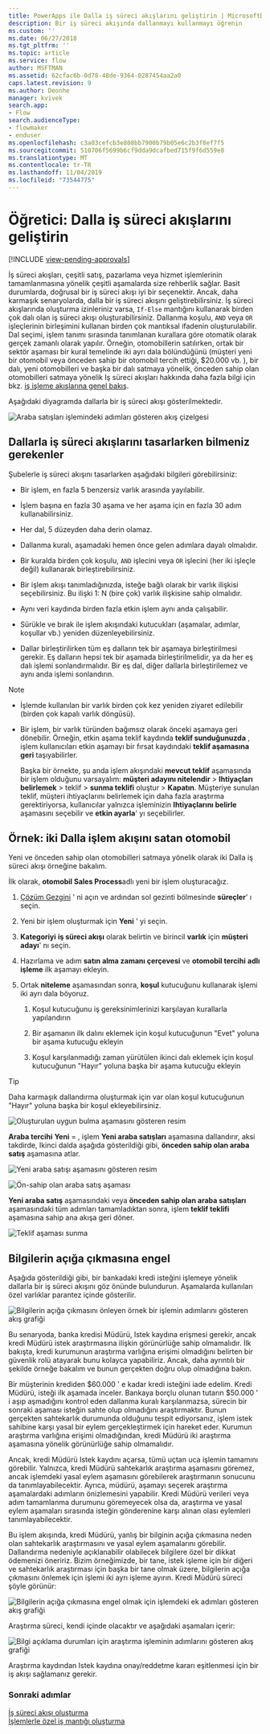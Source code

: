 ```yaml
---
title: PowerApps ile Dalla iş süreci akışlarını geliştirin | MicrosoftDocs
description: Bir iş süreci akışında dallanmayı kullanmayı öğrenin
ms.custom: ''
ms.date: 06/27/2018
ms.tgt_pltfrm: ''
ms.topic: article
ms.service: flow
author: MSFTMAN
ms.assetid: 62cfac6b-0d78-48de-9364-0287454aa2a0
caps.latest.revision: 9
ms.author: Deonhe
manager: kvivek
search.app:
- Flow
search.audienceType:
- flowmaker
- enduser
ms.openlocfilehash: c3a03cefcb3e808bb7900b79b05e6c2b3f8ef7f5
ms.sourcegitcommit: 510706f5699b6cf9dda9dcafbed715f9f6d559e8
ms.translationtype: MT
ms.contentlocale: tr-TR
ms.lasthandoff: 11/04/2019
ms.locfileid: "73544775"
---
```

# <a name="tutorial-enhance-business-process-flows-with-branching"></a>Öğretici: Dalla iş süreci akışlarını geliştirin
[!INCLUDE [view-pending-approvals](includes/cc-rebrand.md)]

İş süreci akışları, çeşitli satış, pazarlama veya hizmet işlemlerinin tamamlanmasına yönelik çeşitli aşamalarda size rehberlik sağlar. Basit durumlarda, doğrusal bir iş süreci akışı iyi bir seçenektir. Ancak, daha karmaşık senaryolarda, dalla bir iş süreci akışını geliştirebilirsiniz. İş süreci akışlarında oluşturma izinleriniz varsa, `If-Else` mantığını kullanarak birden çok dalı olan iş süreci akışı oluşturabilirsiniz. Dallanma koşulu, `AND` veya `OR` işleçlerinin birleşimini kullanan birden çok mantıksal ifadenin oluşturulabilir. Dal seçimi, işlem tanımı sırasında tanımlanan kurallara göre otomatik olarak gerçek zamanlı olarak yapılır. Örneğin, otomobillerin satılırken, ortak bir sektör aşaması bir kural temelinde iki ayrı dala bölündüğünü (müşteri yeni bir otomobil veya önceden sahip bir otomobil tercih ettiği, $20.000 vb. ), bir dalı, yeni otomobilleri ve başka bir dalı satmaya yönelik, önceden sahip olan otomobilleri satmaya yönelik Iş süreci akışları hakkında daha fazla bilgi için bkz. [iş işleme akışlarına genel bakış](business-process-flows-overview.md).  
  
 Aşağıdaki diyagramda dallarla bir iş süreci akışı gösterilmektedir.  
  
 ![Araba satışları işlemindeki adımları gösteren akış çizelgesi](media/example-car-sales-flow-chart.png "Araba satışları işlemindeki adımları gösteren akış çizelgesi")  
  
<a name="Points"></a>   
## <a name="what-you-need-to-know-when-designing-business-process-flows-with-branches"></a>Dallarla iş süreci akışlarını tasarlarken bilmeniz gerekenler  
 Şubelerle iş süreci akışını tasarlarken aşağıdaki bilgileri görebilirsiniz:  
  
-   Bir işlem, en fazla 5 benzersiz varlık arasında yayılabilir.  
  
-   İşlem başına en fazla 30 aşama ve her aşama için en fazla 30 adım kullanabilirsiniz.  
  
-   Her dal, 5 düzeyden daha derin olamaz.  
  
-   Dallanma kuralı, aşamadaki hemen önce gelen adımlara dayalı olmalıdır.  
  
-   Bir kuralda birden çok koşulu, `AND` işlecini veya `OR` işlecini (her iki işleçle değil) kullanarak birleştirebilirsiniz.  
  
-   Bir işlem akışı tanımladığınızda, isteğe bağlı olarak bir varlık ilişkisi seçebilirsiniz. Bu ilişki 1: N (bire çok) varlık ilişkisine sahip olmalıdır.  
  
-   Aynı veri kaydında birden fazla etkin işlem aynı anda çalışabilir.  
  
-   Sürükle ve bırak ile işlem akışındaki kutucukları (aşamalar, adımlar, koşullar vb.) yeniden düzenleyebilirsiniz.  
  
-   Dallar birleştirilirken tüm eş dalların tek bir aşamaya birleştirilmesi gerekir. Eş dalların hepsi tek bir aşamada birleştirilmelidir, ya da her eş dalı işlemi sonlandırmalıdır. Bir eş dal, diğer dallarla birleştirilemez ve aynı anda işlemi sonlandırın.  
  
> [!NOTE]
> - İşlemde kullanılan bir varlık birden çok kez yeniden ziyaret edilebilir (birden çok kapalı varlık döngüsü).  
> - Bir işlem, bir varlık türünden bağımsız olarak önceki aşamaya geri dönebilir. Örneğin, etkin aşama teklif kaydında **teklif sunduğunuzda** , işlem kullanıcıları etkin aşamayı bir fırsat kaydındaki **teklif aşamasına geri** taşıyabilirler.  
>   
>   Başka bir örnekte, şu anda işlem akışındaki **mevcut teklif** aşamasında bir işlem olduğunu varsayalım: **müşteri adayını nitelendir** > **Ihtiyaçları belirlemek** >  teklif > **sunma teklifi** oluştur >  **Kapatın**. Müşteriye sunulan teklif, müşteri ihtiyaçlarını belirlemek için daha fazla araştırma gerektiriyorsa, kullanıcılar yalnızca işleminizin **Ihtiyaçlarını belirle** aşamasını seçebilir ve **etkin ayarla**' yı seçebilirler.  
  
<a name="CarSelling365"></a>   
## <a name="example-car-selling-process-flow-with-two-branches"></a>Örnek: iki Dalla işlem akışını satan otomobil
 
Yeni ve önceden sahip olan otomobilleri satmaya yönelik olarak iki Dalla iş süreci akışı örneğine bakalım.  
  
 İlk olarak, **otomobil Sales Process**adlı yeni bir işlem oluşturacağız.  
  
1.  [Çözüm Gezgini](/powerapps/maker/model-driven-apps/advanced-navigation#solution-explorer) ' ni açın ve ardından sol gezinti bölmesinde **süreçler**' ı seçin.  
  
2.  Yeni bir işlem oluşturmak için **Yeni** ' yi seçin.  
  
3.  **Kategoriyi** **iş süreci akışı** olarak belirtin ve birincil **varlık** için **müşteri adayı**' nı seçin.  
  
4.  Hazırlama ve adım **satın alma zamanı çerçevesi** ve **otomobil tercihi** **adlı işleme** ilk aşamayı ekleyin.  
  
5.  Ortak **niteleme** aşamasından sonra, **koşul** kutucuğunu kullanarak işlemi iki ayrı dala böyoruz.  
  
    1.  Koşul kutucuğunu iş gereksinimlerinizi karşılayan kurallarla yapılandırın  
  
    2.  Bir aşamanın ilk dalını eklemek için koşul kutucuğunun "Evet" yoluna bir aşama kutucuğu ekleyin  
  
    3.  Koşul karşılanmadığı zaman yürütülen ikinci dalı eklemek için koşul kutucuğunun "Hayır" yoluna başka bir aşama kutucuğu ekleyin  
  
> [!TIP]
>  Daha karmaşık dallandırma oluşturmak için var olan koşul kutucuğunun "Hayır" yoluna başka bir koşul ekleyebilirsiniz.  
  
 ![Oluşturulan uygun bulma aşamasını gösteren resim](media/example-car-sales-qualify-stage.JPG "Oluşturulan uygun bulma aşamasını gösteren resim")  
  
 **Araba tercihi** **Yeni** = , işlem **Yeni araba satışları** aşamasına dallandırır, aksi takdirde, Ikinci dalda aşağıda gösterildiği gibi, **önceden sahip olan araba satış** aşamasına atlar.  
  
 ![Yeni araba satışı aşamasını gösteren resim](media/example-car-sales-new-stage-1.JPG "Yeni araba satışı aşamasını gösteren resim")  
  
 ![Ön&#45;sahip olan araba satış aşaması](media/example-car-sales-pre-owned-stage.JPG "Önceden sahip olan otomobil satış aşaması")  
  
 **Yeni araba satış** aşamasındaki veya **önceden sahip olan araba satışları** aşamasındaki tüm adımları tamamladıktan sonra, işlem **teklif teklifi** aşamasına sahip ana akışa geri döner.  
  
 ![Teklif aşaması sunma](media/example-car-sales-deliver-quote-stage.JPG "Teklif aşaması sunma")  
  
<a name="PreventInformation"></a>   
## <a name="prevent-information-disclosure"></a>Bilgilerin açığa çıkmasına engel  
 Aşağıda gösterildiği gibi, bir bankadaki kredi isteğini işlemeye yönelik dallarla bir iş süreci akışını göz önünde bulundurun. Aşamalarda kullanılan özel varlıklar parantez içinde gösterilir.  
  
 ![Bilgilerin açığa çıkmasını önleyen örnek bir işlemin adımlarını gösteren akış grafiği](media/example-car-sales-flow-chart-process-prevent-information-disclosure.png "Bilgilerin açığa çıkmasını önleyen örnek bir işlemin adımlarını gösteren akış grafiği")  
  
 Bu senaryoda, banka kredisi Müdürü, Istek kaydına erişmesi gerekir, ancak kredi Müdürü istek araştırmasına ilişkin görünürlüğe sahip olmamalıdır. İlk bakışta, kredi kurumunun araştırma varlığına erişimi olmadığını belirten bir güvenlik rolü atayarak bunu kolayca yapabiliriz. Ancak, daha ayrıntılı bir şekilde örneğe bakalım ve bunun gerçekten doğru olup olmadığına bakın.  
  
 Bir müşterinin krediden $60.000 ' e kadar kredi isteğini iade edelim. Kredi Müdürü, isteği ilk aşamada inceler. Bankaya borçlu olunan tutarın $50.000 ' i aşıp aşmadığını kontrol eden dallanma kuralı karşılanmazsa, sürecin bir sonraki aşaması isteğin sahte olup olmadığını araştırmaktır. Bunun gerçekten sahtekarlık durumunda olduğunu tespit ediyorsanız, işlem istek sahibine karşı yasal bir eylem gerçekleştirmek için hareket eder. Kurumun araştırma varlığına erişimi olmadığından, kredi Müdürü iki araştırma aşamasına yönelik görünürlüğe sahip olmamalıdır.  
  
 Ancak, kredi Müdürü Istek kaydını açarsa, tümü uçtan uca işlemin tamamını görebilir. Yalnızca, kredi Müdürü sahtekarlık araştırma aşamasını göremez, ancak işlemdeki yasal eylem aşamasını görebilerek araştırmanın sonucunu da tanımlayabilecektir. Ayrıca, müdürü, aşamayı seçerek araştırma aşamalardaki adımların önizlemesini yapabilir. Kredi Müdürü verileri veya adım tamamlanma durumunu göremeyecek olsa da, araştırma ve yasal eylem aşamaları sırasında isteğin gönderenine karşı alınan olası eylemleri tanımlayabilecektir.  
  
 Bu işlem akışında, kredi Müdürü, yanlış bir bilginin açığa çıkmasına neden olan sahtekarlık araştırmasını ve yasal eylem aşamalarını görebilir. Dallandırma nedeniyle açıklanabilir olabilecek bilgilere özel bir dikkat ödemenizi öneririz. Bizim örneğimizde, bir tane, istek işleme için bir diğeri ve sahtekarlık araştırması için başka bir tane olmak üzere, bilgilerin açığa çıkmasını önlemek için işlemi iki ayrı işleme ayırın. Kredi Müdürü süreci şöyle görünür:  
  
 ![Bilgilerin açığa çıkmasına engel olmak için işlemdeki ek adımları gösteren akış grafiği](media/example-car-sales-flow-chart-additional-steps-prevent-information-disclosure.png "Bilgilerin açığa çıkmasına engel olmak için işlemdeki ek adımları gösteren akış grafiği")  
  
 Araştırma süreci, kendi içinde olacaktır ve aşağıdaki aşamaları içerir:  
  
 ![Bilgi açıklama durumları için araştırma işleminin adımlarını gösteren akış grafiği](media/example-car-sales-flow-chart-investigation-information-disclosure-case.png "Bilgi açıklama durumları için araştırma işleminin adımlarını gösteren akış grafiği")  
  
 Araştırma kaydından Istek kaydına onay/reddetme kararı eşitlenmesi için bir iş akışı sağlamanız gerekir.  
  
### <a name="next-steps"></a>Sonraki adımlar  
 [İş süreci akışı oluşturma](create-business-process-flow.md)   
 [İşlemlerle özel iş mantığı oluşturma](guide-staff-through-common-tasks-processes.md)   
 
